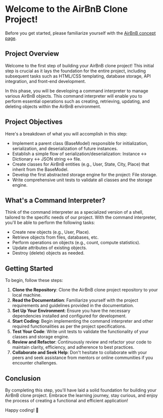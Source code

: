 # Welcome to the AirBnB Clone Project!

Before you get started, please familiarize yourself with the [AirBnB concept page](https://www.airbnb.com/).

## Project Overview

Welcome to the first step of building your AirBnB clone project! This initial step is crucial as it lays the foundation for the entire project, including subsequent tasks such as HTML/CSS templating, database storage, API integration, and front-end development.

In this phase, you will be developing a command interpreter to manage various AirBnB objects. This command interpreter will enable you to perform essential operations such as creating, retrieving, updating, and deleting objects within the AirBnB environment.

## Project Objectives

Here's a breakdown of what you will accomplish in this step:

- Implement a parent class (BaseModel) responsible for initialization, serialization, and deserialization of future instances.
- Establish a simple flow of serialization/deserialization: Instance <-> Dictionary <-> JSON string <-> file.
- Create classes for AirBnB entities (e.g., User, State, City, Place) that inherit from the BaseModel.
- Develop the first abstracted storage engine for the project: File storage.
- Write comprehensive unit tests to validate all classes and the storage engine.

## What's a Command Interpreter?

Think of the command interpreter as a specialized version of a shell, tailored to the specific needs of our project. With the command interpreter, you'll be able to perform the following tasks:

- Create new objects (e.g., User, Place).
- Retrieve objects from files, databases, etc.
- Perform operations on objects (e.g., count, compute statistics).
- Update attributes of existing objects.
- Destroy (delete) objects as needed.

## Getting Started

To begin, follow these steps:

1. **Clone the Repository**: Clone the AirBnB clone project repository to your local machine.
2. **Read the Documentation**: Familiarize yourself with the project requirements and guidelines provided in the documentation.
3. **Set Up Your Environment**: Ensure you have the necessary dependencies installed and configured for development.
4. **Start Coding**: Begin implementing the command interpreter and other required functionalities as per the project specifications.
5. **Test Your Code**: Write unit tests to validate the functionality of your classes and storage engine.
6. **Review and Refactor**: Continuously review and refactor your code to maintain clarity, efficiency, and adherence to best practices.
7. **Collaborate and Seek Help**: Don't hesitate to collaborate with your peers and seek assistance from mentors or online communities if you encounter challenges.

## Conclusion

By completing this step, you'll have laid a solid foundation for building your AirBnB clone project. Embrace the learning journey, stay curious, and enjoy the process of creating a functional and efficient application!

Happy coding! 🚀
